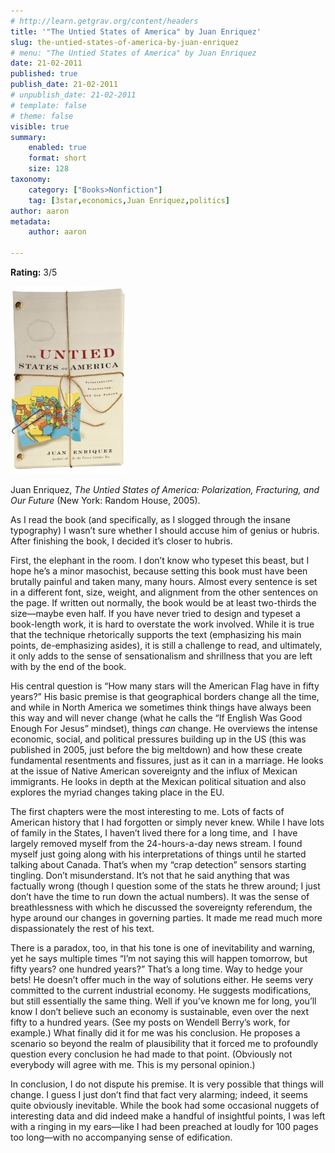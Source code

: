 ```yaml
---
# http://learn.getgrav.org/content/headers
title: '"The Untied States of America" by Juan Enriquez'
slug: the-untied-states-of-america-by-juan-enriquez
# menu: "The Untied States of America" by Juan Enriquez
date: 21-02-2011
published: true
publish_date: 21-02-2011
# unpublish_date: 21-02-2011
# template: false
# theme: false
visible: true
summary:
    enabled: true
    format: short
    size: 128
taxonomy:
    category: ["Books>Nonfiction"]
    tag: [3star,economics,Juan Enriquez,politics]
author: aaron
metadata:
    author: aaron

---
```


**Rating:** 3/5

![](cover19.jpg "The Untied States of America")

Juan Enriquez, *The Untied States of America: Polarization, Fracturing, and Our Future* (New York: Random House, 2005).

As I read the book (and specifically, as I slogged through the insane typography) I wasn’t sure whether I should accuse him of genius or hubris. After finishing the book, I decided it’s closer to hubris.

First, the elephant in the room. I don’t know who typeset this beast, but I hope he’s a minor masochist, because setting this book must have been brutally painful and taken many, many hours. Almost every sentence is set in a different font, size, weight, and alignment from the other sentences on the page. If written out normally, the book would be at least two-thirds the size—maybe even half. If you have never tried to design and typeset a book-length work, it is hard to overstate the work involved. While it is true that the technique rhetorically supports the text (emphasizing his main points, de-emphasizing asides), it is still a challenge to read, and ultimately, it only adds to the sense of sensationalism and shrillness that you are left with by the end of the book.

His central question is “How many stars will the American Flag have in fifty years?” His basic premise is that geographical borders change all the time, and while in North America we sometimes think things have always been this way and will never change (what he calls the “If English Was Good Enough For Jesus” mindset), things *can* change. He overviews the intense economic, social, and political pressures building up in the US (this was published in 2005, just before the big meltdown) and how these create fundamental resentments and fissures, just as it can in a marriage. He looks at the issue of Native American sovereignty and the influx of Mexican immigrants. He looks in depth at the Mexican political situation and also explores the myriad changes taking place in the EU.

The first chapters were the most interesting to me. Lots of facts of American history that I had forgotten or simply never knew. While I have lots of family in the States, I haven’t lived there for a long time, and  I have largely removed myself from the 24-hours-a-day news stream. I found myself just going along with his interpretations of things until he started talking about Canada. That’s when my “crap detection” sensors starting tingling. Don’t misunderstand. It’s not that he said anything that was factually wrong (though I question some of the stats he threw around; I just don’t have the time to run down the actual numbers). It was the sense of breathlessness with which he discussed the sovereignty referendum, the hype around our changes in governing parties. It made me read much more dispassionately the rest of his text.

There is a paradox, too, in that his tone is one of inevitability and warning, yet he says multiple times “I’m not saying this will happen tomorrow, but fifty years? one hundred years?” That’s a long time. Way to hedge your bets! He doesn’t offer much in the way of solutions either. He seems very committed to the current industrial economy. He suggests modifications, but still essentially the same thing. Well if you’ve known me for long, you’ll know I don’t believe such an economy is sustainable, even over the next fifty to a hundred years. (See my posts on Wendell Berry’s work, for example.) What finally did it for me was his conclusion. He proposes a scenario so beyond the realm of plausibility that it forced me to profoundly question every conclusion he had made to that point. (Obviously not everybody will agree with me. This is my personal opinion.)

In conclusion, I do not dispute his premise. It is very possible that things will change. I guess I just don’t find that fact very alarming; indeed, it seems quite obviously inevitable. While the book had some occasional nuggets of interesting data and did indeed make a handful of insightful points, I was left with a ringing in my ears—like I had been preached at loudly for 100 pages too long—with no accompanying sense of edification.
